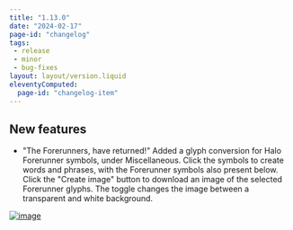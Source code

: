 ```yaml
---
title: "1.13.0"
date: "2024-02-17"
page-id: "changelog"
tags: 
 - release
 - minor
 - bug-fixes
layout: layout/version.liquid
eleventyComputed:
  page-id: "changelog-item"
---
```

## New features
- "The Forerunners, have returned!"
Added a glyph conversion for Halo Forerunner symbols, under Miscellaneous. Click the symbols to create words and phrases, with the Forerunner symbols also present below. Click the "Create image" button to download an image of the selected Forerunner glyphs. The toggle changes the image between a transparent and white background.

[![image](https://github.com/stickerboy/convrtrjs/assets/1421538/bc01e6ae-53a3-4040-a8a2-08209bad9c45)](https://github.com/stickerboy/convrtrjs/assets/1421538/bc01e6ae-53a3-4040-a8a2-08209bad9c45)
